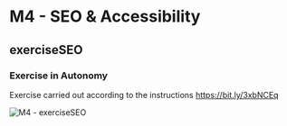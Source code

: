 # M4 - SEO & Accessibility

## exerciseSEO

### Exercise in Autonomy

Exercise carried out according to the instructions https://bit.ly/3xbNCEq

![M4 - exerciseSEO](https://user-images.githubusercontent.com/92722233/165290632-e662fabf-887e-4ff8-8c00-688341008d30.png)

